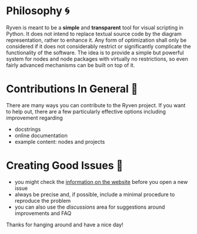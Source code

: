 # Philosophy :cyclone:

Ryven is meant to be a **simple** and **transparent** tool for visual scripting in Python.
It does not intend to replace textual source code by the diagram representation, rather to enhance it.
Any form of optimization shall only be considered if it does not considerably restrict or significantly complicate the functionality of the software. The idea is to provide a simple but powerful system for nodes and node packages with virtually no restrictions, so even fairly advanced mechanisms can be built on top of it.

# Contributions In General :rocket:

There are many ways you can contribute to the Ryven project.
If you want to help out, there are a few particularly effective options including improvement regarding

- docstrings
- online documentation
- example content: nodes and projects

# Creating Good Issues :mega:

- you might check the [information on the website](https://ryven.org/guides) before you open a new issue
- always be precise and, if possible, include a minimal procedure to reproduce the problem
- you can also use the *discussions* area for suggestions around improvements and FAQ

Thanks for hanging around and have a nice day!
